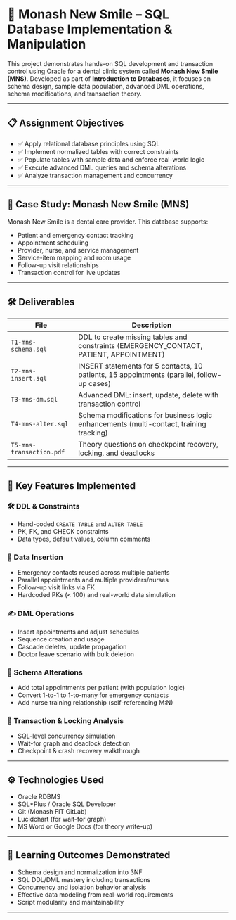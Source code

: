 # 🦷 Monash New Smile – SQL Database Implementation & Manipulation 

This project demonstrates hands-on SQL development and transaction control using Oracle for a dental clinic system called **Monash New Smile (MNS)**. 
Developed as part of **Introduction to Databases**, it focuses on schema design, sample data population, advanced DML operations, schema modifications, and transaction theory.

---

## 📋 Assignment Objectives

- ✅ Apply relational database principles using SQL
- ✅ Implement normalized tables with correct constraints
- ✅ Populate tables with sample data and enforce real-world logic
- ✅ Execute advanced DML queries and schema alterations
- ✅ Analyze transaction management and concurrency

---

## 🧠 Case Study: Monash New Smile (MNS)

Monash New Smile is a dental care provider. This database supports:
- Patient and emergency contact tracking
- Appointment scheduling
- Provider, nurse, and service management
- Service-item mapping and room usage
- Follow-up visit relationships
- Transaction control for live updates

---

## 🛠 Deliverables

| File | Description |
|------|-------------|
| `T1-mns-schema.sql` | DDL to create missing tables and constraints (EMERGENCY_CONTACT, PATIENT, APPOINTMENT) |
| `T2-mns-insert.sql` | INSERT statements for 5 contacts, 10 patients, 15 appointments (parallel, follow-up cases) |
| `T3-mns-dm.sql` | Advanced DML: insert, update, delete with transaction control |
| `T4-mns-alter.sql` | Schema modifications for business logic enhancements (multi-contact, training tracking) |
| `T5-mns-transaction.pdf` | Theory questions on checkpoint recovery, locking, and deadlocks |

---

## 🧪 Key Features Implemented

### 🛠 DDL & Constraints
- Hand-coded `CREATE TABLE` and `ALTER TABLE`
- PK, FK, and CHECK constraints
- Data types, default values, column comments

### 🧾 Data Insertion
- Emergency contacts reused across multiple patients
- Parallel appointments and multiple providers/nurses
- Follow-up visit links via FK
- Hardcoded PKs (< 100) and real-world data simulation

### ✍️ DML Operations
- Insert appointments and adjust schedules
- Sequence creation and usage
- Cascade deletes, update propagation
- Doctor leave scenario with bulk deletion

### 🔄 Schema Alterations
- Add total appointments per patient (with population logic)
- Convert 1-to-1 to 1-to-many for emergency contacts
- Add nurse training relationship (self-referencing M:N)

### 🔐 Transaction & Locking Analysis
- SQL-level concurrency simulation
- Wait-for graph and deadlock detection
- Checkpoint & crash recovery walkthrough

---

## ⚙️ Technologies Used

- Oracle RDBMS
- SQL*Plus / Oracle SQL Developer
- Git (Monash FIT GitLab)
- Lucidchart (for wait-for graph)
- MS Word or Google Docs (for theory write-up)

---

## 🧠 Learning Outcomes Demonstrated

- Schema design and normalization into 3NF
- SQL DDL/DML mastery including transactions
- Concurrency and isolation behavior analysis
- Effective data modeling from real-world requirements
- Script modularity and maintainability

---


